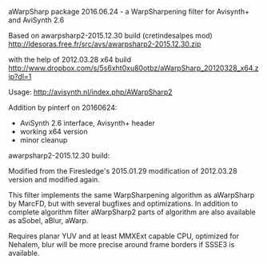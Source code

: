 aWarpSharp package 2016.06.24 - a WarpSharpening filter for Avisynth+ and AviSynth 2.6

  Based on awarpsharp2-2015.12.30 build (cretindesalpes mod)
    http://ldesoras.free.fr/src/avs/awarpsharp2-2015.12.30.zip

  with the help of 2012.03.28 x64 build
    http://www.dropbox.com/s/5s6xht0xu80otbz/aWarpSharp_20120328_x64.zip?dl=1

  Usage:
    http://avisynth.nl/index.php/AWarpSharp2

  Addition by pinterf on 20160624: 
  - AviSynth 2.6 interface, Avisynth+ header
  - working x64 version
  - minor cleanup

  awarpsharp2-2015.12.30 build:

  Modified from the Firesledge's 2015.01.29 modification of 2012.03.28 version
  and modified again.

  This filter implements the same WarpSharpening algorithm as aWarpSharp by MarcFD,
  but with several bugfixes and optimizations. In addition to complete algorithm
  filter aWarpSharp2 parts of algorithm are also available as aSobel, aBlur, aWarp.

  Requires planar YUV and at least MMXExt capable CPU, optimized for Nehalem, blur
  will be more precise around frame borders if SSSE3 is available.

